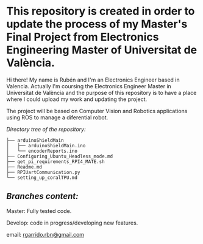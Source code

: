 # This repository is created in order to update the process of my Master's Final Project from Electronics Engineering Master of Universitat de València.

Hi there! My name is Rubén and I'm an Electronics Engineer based in Valencia. Actually I'm coursing the Electronics Engineer Master in Universitat de València and the purpose of this repository is to have a place where I could upload my work and updating the project.

The project will be based on Computer Vision and Robotics applications using ROS to manage a diferential robot.

*Directory tree of the repository:*

    ├── arduinoShieldMain
    │   ├── arduinoShieldMain.ino
    │   └── encoderReports.ino
    ├── Configuring_Ubuntu_Headless_mode.md
    ├── get_pi_requirements_RPI4_MATE.sh
    ├── Readme.md
    ├── RPIUartCommunication.py
    └── setting_up_coralTPU.md

## *Branches content:*

Master: Fully tested code.

Develop: code in progress/developing new features.

email: rgarrido.rbn@gmail.com
  
